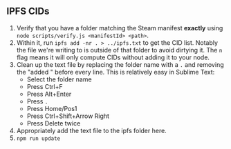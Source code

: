 ## IPFS CIDs

1. Verify that you have a folder matching the Steam manifest **exactly** using `node scripts/verify.js <manifestId> <path>`.
2. Within it, run `ipfs add -nr . > ../ipfs.txt` to get the CID list. Notably the file we're writing to is outside of that folder to avoid dirtying it. The `n` flag means it will only compute CIDs without adding it to your node.
3. Clean up the text file by replacing the folder name with a `.` and removing the "added " before every line. This is relatively easy in Sublime Text:
   - Select the folder name
   - Press Ctrl+F
   - Press Alt+Enter
   - Press `.`
   - Press Home/Pos1
   - Press Ctrl+Shift+Arrow Right
   - Press Delete twice
4. Appropriately add the text file to the ipfs folder here.
5. `npm run update`
